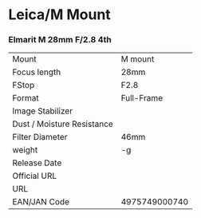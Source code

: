# Leica/M Mount

### Elmarit M 28mm F/2.8 4th
|  | |
| -- | -- |
| Mount  | M mount |
| Focus length | 28mm |
| FStop | F2.8 |
| Format  | Full-Frame |
| Image Stabilizer  |   |
| Dust / Moisture Resistance |   |
| Filter Diameter | 46mm |
| weight | -g |
| Release Date |  |
| Official URL |  |
| URL |  |
| EAN/JAN Code | 4975749000740 |
